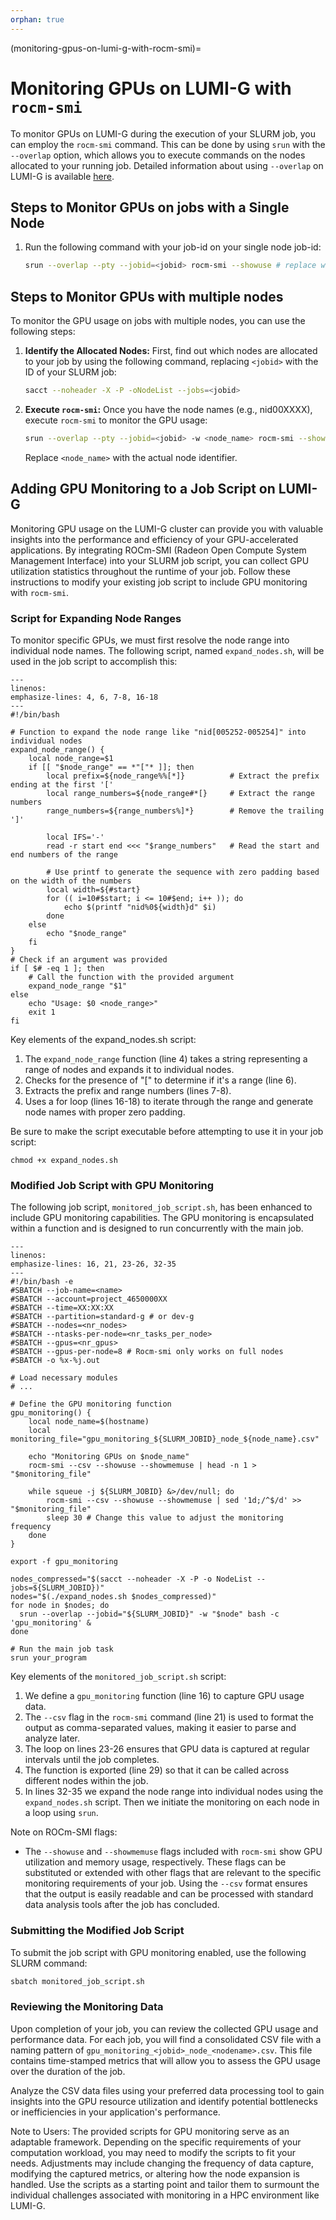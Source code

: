 ```yaml
---
orphan: true
---
```


(monitoring-gpus-on-lumi-g-with-rocm-smi)=
# Monitoring GPUs on LUMI-G with `rocm-smi`

To monitor GPUs on LUMI-G during the execution of your SLURM job, you can employ the `rocm-smi` command. This can be done by using `srun` with the `--overlap` option, which allows you to execute commands on the nodes allocated to your running job. Detailed information about using `--overlap` on LUMI-G is available [here](https://docs.lumi-supercomputer.eu/runjobs/scheduled-jobs/interactive/#using-srun-to-check-running-jobs).

## Steps to Monitor GPUs on jobs with a Single Node

1. Run the following command with your job-id on your single node job-id:
    ```bash
    srun --overlap --pty --jobid=<jobid> rocm-smi --showuse # replace with your desired option
    ```

## Steps to Monitor GPUs with multiple nodes

To monitor the GPU usage on jobs with multiple nodes, you can use the following steps:

1. **Identify the Allocated Nodes:**
   First, find out which nodes are allocated to your job by using the following command, replacing `<jobid>` with the ID of your SLURM job:

   ```bash
   sacct --noheader -X -P -oNodeList --jobs=<jobid>
   ```

2. **Execute `rocm-smi`:**
   Once you have the node names (e.g., nid00XXXX), execute `rocm-smi` to monitor the GPU usage:

   ```bash
   srun --overlap --pty --jobid=<jobid> -w <node_name> rocm-smi --showuse # replace with your desired option
   ```

   Replace `<node_name>` with the actual node identifier.

## Adding GPU Monitoring to a Job Script on LUMI-G

Monitoring GPU usage on the LUMI-G cluster can provide you with valuable insights into the performance and efficiency of your GPU-accelerated applications. By integrating ROCm-SMI (Radeon Open Compute System Management Interface) into your SLURM job script, you can collect GPU utilization statistics throughout the runtime of your job. Follow these instructions to modify your existing job script to include GPU monitoring with `rocm-smi`.

### Script for Expanding Node Ranges

To monitor specific GPUs, we must first resolve the node range into individual node names. The following script, named `expand_nodes.sh`, will be used in the job script to accomplish this:

```{code-block} bash
---
linenos:
emphasize-lines: 4, 6, 7-8, 16-18
---
#!/bin/bash

# Function to expand the node range like "nid[005252-005254]" into individual nodes
expand_node_range() {
    local node_range=$1
    if [[ "$node_range" == *"["* ]]; then
        local prefix=${node_range%%[*]}          # Extract the prefix ending at the first '['
        local range_numbers=${node_range#*[}     # Extract the range numbers
        range_numbers=${range_numbers%]*}        # Remove the trailing ']'

        local IFS='-'
        read -r start end <<< "$range_numbers"   # Read the start and end numbers of the range

        # Use printf to generate the sequence with zero padding based on the width of the numbers
        local width=${#start}
        for (( i=10#$start; i <= 10#$end; i++ )); do
            echo $(printf "nid%0${width}d" $i)
        done
    else
        echo "$node_range"
    fi
}
# Check if an argument was provided
if [ $# -eq 1 ]; then
    # Call the function with the provided argument
    expand_node_range "$1"
else
    echo "Usage: $0 <node_range>"
    exit 1
fi
```
Key elements of the expand_nodes.sh script:

1. The `expand_node_range` function (line 4) takes a string representing a range of nodes and expands it to individual nodes.
2. Checks for the presence of "[" to determine if it's a range (line 6).
3. Extracts the prefix and range numbers (lines 7-8).
4. Uses a for loop (lines 16-18) to iterate through the range and generate node names with proper zero padding.

Be sure to make the script executable before attempting to use it in your job script:

```{code-block} bash
chmod +x expand_nodes.sh
```


### Modified Job Script with GPU Monitoring

The following job script, `monitored_job_script.sh`, has been enhanced to include GPU monitoring capabilities. The GPU monitoring is encapsulated within a function and is designed to run concurrently with the main job.

```{code-block} bash
---
linenos:
emphasize-lines: 16, 21, 23-26, 32-35
---
#!/bin/bash -e
#SBATCH --job-name=<name>
#SBATCH --account=project_4650000XX
#SBATCH --time=XX:XX:XX
#SBATCH --partition=standard-g # or dev-g
#SBATCH --nodes=<nr_nodes>
#SBATCH --ntasks-per-node=<nr_tasks_per_node>
#SBATCH --gpus=<nr_gpus>
#SBATCH --gpus-per-node=8 # Rocm-smi only works on full nodes
#SBATCH -o %x-%j.out

# Load necessary modules
# ...

# Define the GPU monitoring function
gpu_monitoring() {
    local node_name=$(hostname)
    local monitoring_file="gpu_monitoring_${SLURM_JOBID}_node_${node_name}.csv"

    echo "Monitoring GPUs on $node_name"
    rocm-smi --csv --showuse --showmemuse | head -n 1 > "$monitoring_file"

    while squeue -j ${SLURM_JOBID} &>/dev/null; do
        rocm-smi --csv --showuse --showmemuse | sed '1d;/^$/d' >> "$monitoring_file"
        sleep 30 # Change this value to adjust the monitoring frequency
    done
}

export -f gpu_monitoring

nodes_compressed="$(sacct --noheader -X -P -o NodeList --jobs=${SLURM_JOBID})"
nodes="$(./expand_nodes.sh $nodes_compressed)"
for node in $nodes; do
  srun --overlap --jobid="${SLURM_JOBID}" -w "$node" bash -c 'gpu_monitoring' &
done

# Run the main job task
srun your_program

```

Key elements of the `monitored_job_script.sh` script:

1. We define a `gpu_monitoring` function (line 16) to capture GPU usage data.
2. The `--csv` flag in the `rocm-smi` command (line 21) is used to format the output as comma-separated values, making it easier to parse and analyze later.
3. The loop on lines 23-26 ensures that GPU data is captured at regular intervals until the job completes.
4. The function is exported (line 29) so that it can be called across different nodes within the job.
5. In lines 32-35 we expand the node range into individual nodes using the `expand_nodes.sh` script. Then we initiate the monitoring on each node in a loop using `srun`.

Note on ROCm-SMI flags:

- The `--showuse` and `--showmemuse` flags included with `rocm-smi` show GPU utilization and memory usage, respectively. These flags can be substituted or extended with other flags that are relevant to the specific monitoring requirements of your job. Using the `--csv` format ensures that the output is easily readable and can be processed with standard data analysis tools after the job has concluded.

### Submitting the Modified Job Script

To submit the job script with GPU monitoring enabled, use the following SLURM command:

```bash
sbatch monitored_job_script.sh
```

### Reviewing the Monitoring Data

Upon completion of your job, you can review the collected GPU usage and performance data. For each job, you will find a consolidated CSV file with a naming pattern of `gpu_monitoring_<jobid>_node_<nodename>.csv`. This file contains time-stamped metrics that will allow you to assess the GPU usage over the duration of the job.

Analyze the CSV data files using your preferred data processing tool to gain insights into the GPU resource utilization and identify potential bottlenecks or inefficiencies in your application's performance.

Note to Users: The provided scripts for GPU monitoring serve as an adaptable framework. Depending on the specific requirements of your computation workload, you may need to modify the scripts to fit your needs. Adjustments may include changing the frequency of data capture, modifying the captured metrics, or altering how the node expansion is handled. Use the scripts as a starting point and tailor them to surmount the individual challenges associated with monitoring in a HPC environment like LUMI-G.
